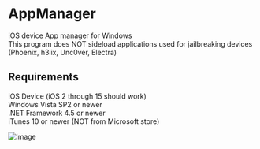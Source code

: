 # AppManager
iOS device App manager for Windows  
This program does NOT sideload applications used for jailbreaking devices (Phoenix, h3lix, Unc0ver, Electra)

## Requirements  
iOS Device (iOS 2 through 15 should work)  
Windows Vista SP2 or newer   
.NET Framework 4.5 or newer  
iTunes 10 or newer (NOT from Microsoft store)  

![image](https://user-images.githubusercontent.com/48113593/149044532-4c16d602-a0b8-4f0e-ab68-2a32cd451e83.png)
